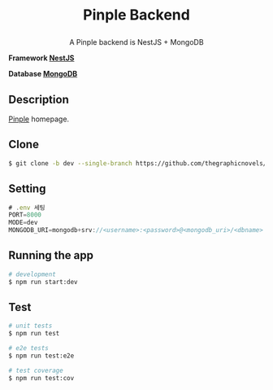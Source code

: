 # <p align="center">Pinple Backend</p>

<p align="center">A Pinple backend is NestJS + MongoDB</p>

**Framework [NestJS](https://docs.nestjs.kr/)**

**Database [MongoDB](https://docs.mongodb.com/manual/core/document/)**

## Description

[Pinple](https://pinple.com) homepage.

## Clone

```bash
$ git clone -b dev --single-branch https://github.com/thegraphicnovels/pinple-backend
```

## Setting

```javascript
# .env 세팅
PORT=8000
MODE=dev
MONGODB_URI=mongodb+srv://<username>:<password>@<mongodb_uri>/<dbname>
```

## Running the app

```bash
# development
$ npm run start:dev
```

## Test

```bash
# unit tests
$ npm run test

# e2e tests
$ npm run test:e2e

# test coverage
$ npm run test:cov
```
